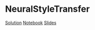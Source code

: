 # NeuralStyleTransfer

[Solution](https://colab.research.google.com/github/kb10241024/Neural-Style-Transfer/blob/master/Saver_Style_Transfer.ipynb#scrollTo=A1FxaswnNzpG)
[Notebook](https://colab.research.google.com/drive/1e1Rqu9a8FtTkeO5YX0PopvOfRk1Wf3tB#scrollTo=q3Cc3bLtoOWy)
[Slides](https://docs.google.com/presentation/d/11NMZ9N08mqB3XmV_Dfj6KosfNbOGaCCXRbFMJiLONs0/edit#slide=id.p)
